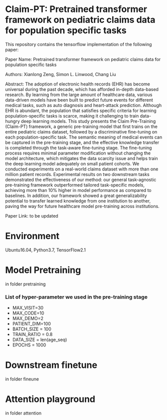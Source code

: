 # Claim-PT: Pretrained transformer framework on pediatric claims data for population specific tasks

This repository contains the tensorflow implementation of the following paper:

Paper Name: Pretrained transformer framework on pediatric claims data for population specific tasks

Authors: Xianlong Zeng, Simon L. Linwood, Chang Liu

Abstract: The adoption of electronic health records (EHR) has become universal during the past decade, which has afforded in-depth data-based research. By learning from the large amount of healthcare data, various data-driven models have been built to predict future events for different medical tasks, such as auto diagnosis and heart-attack prediction. Although EHR is abundant, the population that satisfies specific criteria for learning population-specific tasks is scarce, making it challenging to train data-hungry deep learning models. This study presents the Claim Pre-Training (Claim-PT) framework, a generic pre-training model that first trains on the entire pediatric claims dataset, followed by a discriminative fine-tuning on each population-specific task. The semantic meaning of medical events can be captured in the pre-training stage, and the effective knowledge transfer is completed through the task-aware fine-tuning stage. The fine-tuning process requires minimal parameter modification without changing the model architecture, which mitigates the data scarcity issue and helps train the deep learning model adequately on small patient cohorts. We conducted experiments on a real-world claims dataset with more than one million patient records. Experimental results on two downstream tasks demonstrated the effectiveness of our method: our general task-agnostic pre-training framework outperformed tailored task-specific models, achieving more than 10\% higher in model performance as compared to baselines. In addition, our framework showed a great generalizability potential to transfer learned knowledge from one institution to another, paving the way for future healthcare model pre-training across institutions.

Paper Link: to be updated

# Environment
Ubuntu16.04, Python3.7, TensorFlow2.1


# Model Pretraining

in folder pretraining 

### List of hyper-parameter we used in the pre-training stage

- MAX_VISIT=30
- MAX_CODE=10
- MAX_DEMO=2
- PATIENT_DIM=100
- BATCH_SIZE = 100
- TRAIN_RATIO = 0.8
- DATA_SIZE = len(age_seq)
- EPOCHS = 1000

# Downstream finetune

in folder fineune

# Attention playground

in folder attention



